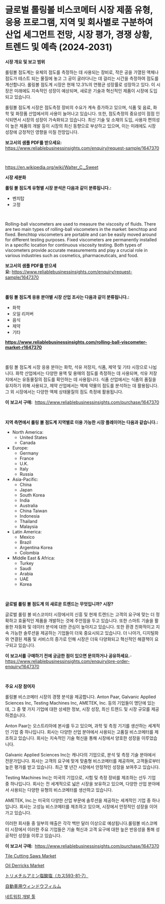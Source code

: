 <p><h1>글로벌 롤링볼 비스코메터 시장 제품 유형, 응용 프로그램, 지역 및 회사별로 구분하여 산업 세그먼트 전망, 시장 평가, 경쟁 상황, 트렌드 및 예측 (2024-2031)</h1></p><p><strong>시장 개요 및 보고 범위</strong></p>
<p><p>롤링볼 점도계는 유체의 점도를 측정하는 데 사용되는 장비로, 작은 공을 가열된 액체나 점도가 테스트 되는 물질에 놓고 그 공이 굴러다니는 데 걸리는 시간을 측정하여 점도를 계산합니다. 롤링볼 점도계 시장은 현재 12.3%의 연평균 성장률로 성장하고 있다. 이 시장은 미래에도 지속적인 성장이 예상되며, 새로운 기술과 혁신적인 제품이 시장에 도입되고 있습니다.</p><p>롤링볼 점도계 시장은 점도측정 장비의 수요가 계속 증가하고 있으며, 식품 및 음료, 화학 및 화장품 산업에서의 사용이 늘어나고 있습니다. 또한, 점도측정의 중요성이 점점 인식되면서 시장의 성장이 가속화되고 있습니다. 최신 기술 및 소재의 도입, 사용자 편의성이 높은 제품의 개발 등이 시장의 최신 동향으로 부상하고 있으며, 이는 미래에도 시장 성장에 긍정적인 영향을 미칠 전망입니다.</p></p>
<p><strong>보고서의 샘플 PDF를 받으세요:</strong> <a href="https://www.reliablebusinessinsights.com/enquiry/request-sample/1647370">https://www.reliablebusinessinsights.com/enquiry/request-sample/1647370</a></p>
<p>&nbsp;</p>
<p><a href="https://en.wikipedia.org/wiki/Walter_C._Sweet">https://en.wikipedia.org/wiki/Walter_C._Sweet</a></p>
<p><strong>시장 세분화</strong></p>
<p><strong>롤링 볼 점도계 유형별 시장 분석은 다음과 같이 분류됩니다.:</strong></p>
<p><ul><li>벤치탑</li><li>고정</li></ul></p>
<p>&nbsp;</p>
<p><p>Rolling-ball viscometers are used to measure the viscosity of fluids. There are two main types of rolling-ball viscometers in the market: benchtop and fixed. Benchtop viscometers are portable and can be easily moved around for different testing purposes. Fixed viscometers are permanently installed in a specific location for continuous viscosity testing. Both types of viscometers provide accurate measurements and play a crucial role in various industries such as cosmetics, pharmaceuticals, and food.</p></p>
<p><strong>보고서의 샘플 PDF를 받으세요:</strong>&nbsp;<a href="https://www.reliablebusinessinsights.com/enquiry/request-sample/1647370">https://www.reliablebusinessinsights.com/enquiry/request-sample/1647370</a></p>
<p>&nbsp;</p>
<p><strong> 롤링 볼 점도계 응용 분야별 시장 산업 조사는 다음과 같이 분류됩니다.:</strong></p>
<p><ul><li>화학</li><li>오일 리저버</li><li>음식</li><li>제약</li><li>기타</li></ul></p>
<p><strong><a href="https://www.reliablebusinessinsights.com/rolling-ball-viscometer-market-r1647370">https://www.reliablebusinessinsights.com/rolling-ball-viscometer-market-r1647370</a></strong></p>
<p>&nbsp;</p>
<p><p>롤링 볼 점도계 시장 응용 분야는 화학, 석유 저장지, 식품, 제약 및 기타 시장으로 나뉩니다. 화학 산업에서는 다양한 용액 및 용매의 점도를 측정하는 데 사용되며, 석유 저장지에서는 유동물질의 점도를 확인하는 데 사용됩니다. 식품 산업에서는 식품의 품질을 유지하기 위해 사용되고, 제약 산업에서는 액체 약물의 점도를 분석하는 데 활용됩니다. 그 외 시장에서는 다양한 액체 상태물질의 점도 측정에 활용됩니다.</p></p>
<p><strong>이 보고서 구매:</strong>&nbsp; <a href="https://www.reliablebusinessinsights.com/purchase/1647370">https://www.reliablebusinessinsights.com/purchase/1647370</a></p>
<p>&nbsp;</p>
<p><strong>지역 측면에서 롤링 볼 점도계 지역별로 이용 가능한 시장 플레이어는 다음과 같습니다.:</strong></p>
<p><ul>
    <li>
        North America:
        <ul>
            <li>United States</li>
            <li>Canada</li>
        </ul>
    </li>
    <li>
        Europe:
        <ul>
            <li>Germany</li>
            <li>France</li>
            <li>U.K.</li>
            <li>Italy</li>
            <li>Russia</li>
        </ul>
    </li>
    <li>
        Asia-Pacific:
        <ul>
            <li>China</li>
            <li>Japan</li>
            <li>South Korea</li>
            <li>India</li>
            <li>Australia</li>
            <li>China Taiwan</li>
            <li>Indonesia</li>
            <li>Thailand</li>
            <li>Malaysia</li>
        </ul>
    </li>
    <li>
        Latin America:
        <ul>
            <li>Mexico</li>
            <li>Brazil</li>
            <li>Argentina Korea</li>
            <li>Colombia</li>
        </ul>
    </li>
    <li>
        Middle East & Africa:
        <ul>
            <li>Turkey</li>
            <li>Saudi</li>
            <li>Arabia</li>
            <li>UAE</li>
            <li>Korea</li>
        </ul>
    </li>
    </ul></p>
<p>&nbsp;</p>
<p><strong>글로벌 롤링 볼 점도계 의 새로운 트렌드는 무엇입니까? 시장?</strong></p>
<p><p>글로벌 롤링 볼 비스코미터 시장에서의 신흥 및 현재 트렌드는 고객의 요구에 맞는 더 정확하고 효율적인 제품을 개발하는 것에 주안점을 두고 있습니다. 또한 스마트 기술을 활용한 자동화 및 데이터 분석에 대한 관심이 높아지고 있습니다. 또한 환경 친화적이고 지속 가능한 솔루션을 제공하는 기업들이 더욱 중요시되고 있습니다. 더 나아가, 디지털화와 연결된 제품 및 서비스의 증가로 인해 시장은 더욱 다양화되고 혁신적인 해결책이 요구되고 있습니다.</p></p>
<p><strong>이 보고서를 구매하기 전에 궁금한 점이 있으면 문의하거나 공유하세요.</strong>- <a href="https://www.reliablebusinessinsights.com/enquiry/pre-order-enquiry/1647370">https://www.reliablebusinessinsights.com/enquiry/pre-order-enquiry/1647370</a></p>
<p>&nbsp;</p>
<p><strong>주요 시장 참여자</strong></p>
<p><p>롤링볼 비스코메터 시장의 경쟁 분석을 제공합니다. Anton Paar, Galvanic Applied Sciences Inc, Testing Machines Inc, AMETEK, Inc. 등의 기업들이 명단에 있는데, 그 중 몇 가지 기업에 대한 상세한 정보, 시장 성장, 최신 트렌드 및 시장 규모를 제공하겠습니다.</p><p>Anton Paar는 오스트리아에 본사를 두고 있으며, 과학 및 측정 기기를 생산하는 세계적인 기업 중 하나입니다. 회사는 다양한 산업 분야에서 사용되는 고품질 비스코메터를 제조하고 있습니다. 회사는 지속적인 기술 혁신을 통해 시장에서 양호한 성장을 이루었습니다.</p><p>Galvanic Applied Sciences Inc는 캐나다의 기업으로, 분석 및 측정 기술 분야에서 전문가입니다. 회사는 고객의 요구에 맞게 맞춤형 비스코메터를 제공하며, 고객들로부터 높은 평가를 받고 있습니다. 최근 몇 년간 시장에서 안정적인 성장을 보여주고 있습니다.</p><p>Testing Machines Inc는 미국의 기업으로, 시험 및 측정 장비를 제조하는 선두 기업 중 하나입니다. 회사는 전 세계적으로 넓은 시장을 보유하고 있으며, 다양한 산업 분야에서 사용되는 다양한 유형의 비스코메터를 생산하고 있습니다.</p><p>AMETEK, Inc.는 미국의 다양한 산업 부문에 솔루션을 제공하는 세계적인 기업 중 하나입니다. 회사는 고성능 비스코메터를 제조하고 있으며, 시장에서 안정적인 성장을 이어가고 있습니다.</p><p>이러한 회사들 중 일부의 매출은 각각 백만 달러 이상으로 예상됩니다.롤링볼 비스코메터 시장에서 이러한 주요 기업들은 기술 혁신과 고객 요구에 대한 높은 반응성을 통해 성공적인 성장을 이루고 있습니다.</p></p>
<p><strong>이 보고서 구매:</strong>&nbsp;&nbsp;<a href="https://www.reliablebusinessinsights.com/purchase/1647370">https://www.reliablebusinessinsights.com/purchase/1647370</a></p>
<p><p><a href="https://github.com/guneycigdem35/Market-Research-Report-List-4/blob/main/tile-cutting-saws-market.md">Tile Cutting Saws Market</a></p><p><a href="https://github.com/biheemgalvinlouises6hokrh3h/Market-Research-Report-List-3/blob/main/oil-derricks-market.md">Oil Derricks Market</a></p><p><a href="https://github.com/zjkmgcs938405/Market-Research-Report-List-3/blob/main/5416598164334.md">トリメチルアミン塩酸塩（カス593-81-7）</a></p><p><a href="https://github.com/roulaayoub-saad/Market-Research-Report-List-2/blob/main/8563000164335.md">自動車用ウィンドウフィルム</a></p><p><a href="https://github.com/jimahmed0511/Market-Research-Report-List-1/blob/main/4580327177305.md">네트워킹 개발 툴</a></p></p>